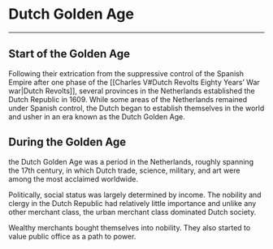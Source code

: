 # Dutch Golden Age
---

## Start of the Golden Age
Following their extrication from the suppressive control of the Spanish Empire after one phase of the [[Charles V#Dutch Revolts Eighty Years’ War war|Dutch Revolts]], several provinces in the Netherlands established the Dutch Republic in 1609. While some areas of the Netherlands remained under Spanish control, the Dutch began to establish themselves in the world and usher in an era known as the Dutch Golden Age.

## During the Golden Age
the Dutch Golden Age was a period in the Netherlands, roughly spanning the 17th century, in which Dutch trade, science, military, and art were among the most acclaimed worldwide.

Politically, social status was largely determined by income. The nobility and clergy in the Dutch Republic had relatively little importance and unlike any other merchant class, the urban merchant class dominated Dutch society.

Wealthy merchants bought themselves into nobility. They also started to value public office as a path to power.